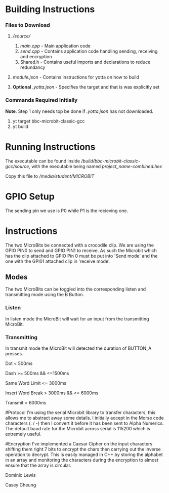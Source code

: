 # Building Instructions
### Files to Download
1. _/source/_
    1. _main.cpp_ - Main application code
    2. _send.cpp_ - Contains application code handling sending, receiving and     encryption
    3. Shared.h - Contains useful imports and declarations to reduce redundancy

2. _module.json_ - Contains instructions for yotta on how to build
3. **Optional** _.yotta.json_ - Specifies the target and that is was explicitly set

### Commands Required Initially
**Note**. Step 1 only needs top be done if _.yotta.json_ has not downloaded.
1. yt target bbc-microbit-classic-gcc
2. yt build

# Running Instructions
The executable can be found inside _/build/bbc-microbit-classic-gcc/source_,
with the executable being named _project_name-combined.hex_

Copy this file to _/media/student/MICROBIT_

# GPIO Setup
The sending pin we use is P0 while P1 is the recieving one.

# Instructions
The two MicroBits be connected with a crocodile clip. We are using the GPIO PIN0 to send and GPIO PIN1 to receive. As such the Microbit which has the clip attached to
GPIO Pin 0 must be put into 'Send mode' and the one with the GPI01 attached clip in 'receive mode'.

## Modes
The two MicroBits can be toggled into the corresponding listen and transmitting mode using
the B Button.
### Listen
In listen mode the MicroBit will wait for an input from the transmitting MicroBit.

### Transmitting
In transmit mode the MicroBit will detected the duration of BUTTON_A presses.

Dot < 500ms

Dash >= 500ms && <=1500ms

Same Word Limit <= 3000ms

Insert Word Break > 3000ms && <= 6000ms

Transmit > 6000ms

#Protocol
I'm using the serial Microbit library to transfer characters, this allows me to abstract away some details. I initially accept in the Morse code characters (. / -) then I convert it before it has been sent to Alpha Numerics. The default baud rate for the Microbit across serial is 115200 which is extremely useful.

#Encryption
I've implemented a Caesar Cipher on the input characters shifting them right 7 bits to encrypt the chars then carrying out the inverse operation to decrypt. This is easily managed in C++ by storing the alphabet in an array and monitoring the characters during the encryption to almost ensure that the array is circular.

Dominic Lewis
 
Casey Cheung
